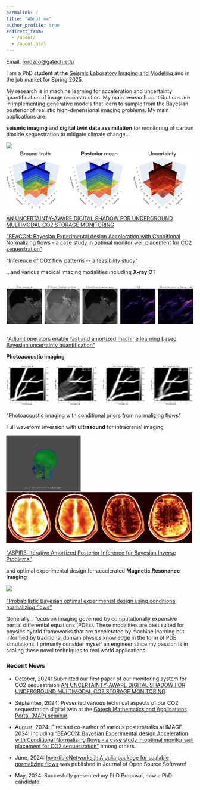 ```yaml
---
permalink: /
title: "About me"
author_profile: true
redirect_from: 
  - /about/
  - /about.html
---
```

Email: rorozco@gatech.edu

I am a PhD student at the [Seismic Laboratory Imaging and Modeling ](https://slim.gatech.edu/) and in the job market for Spring 2025. 

My research is in machine learning for acceleration and uncertainty quantification of image reconstruction. My main research contributions are in implementing generative models that learn to sample from the Bayesian posterior of realistic high-dimensional imaging problems. My main applications are:

**seismic imaging** and **digital twin data assimilation** for monitoring of carbon dioxide sequestration to mitigate climate change... 

<p float="left">
  <img src="/images/rtm.gif" width="200">
  <img src="/images/3d_seismic.png" width="500">
</p>

[AN UNCERTAINTY-AWARE DIGITAL SHADOW FOR UNDERGROUND MULTIMODAL CO2 STORAGE MONITORING](https://arxiv.org/pdf/2410.01218v1)

[“BEACON: Bayesian Experimental design Acceleration with Conditional Normalizing flows - a case study in optimal monitor well placement for CO2 sequestration”](https://arxiv.org/pdf/2404.00075)

[“Inference of CO2 flow patterns -- a feasibility study”](https://arxiv.org/abs/2311.00290)


...and various medical imaging modalities including **X-ray CT**  

![Medical Imaging with Uncertainty Quantification](/images/uq_ct.jpeg)

["Adjoint operators enable fast and amortized machine learning based Bayesian uncertainty quantification"](https://www.spiedigitallibrary.org/conference-proceedings-of-spie/12464/124641L/Adjoint-operators-enable-fast-and-amortized-machine-learning-based-Bayesian/10.1117/12.2651691.full#_=_)

**Photoacoustic imaging**

![Medical Imaging with Uncertainty Quantification](/images/photoacoustic.png)

["Photoacoustic imaging with conditional priors from normalizing flows"](https://openreview.net/forum?id=woi1OTvROO1)

Full waveform inversion with **ultrasound** for intracranial imaging
<p float="left">
  <img src="/images/3d_brain_wave.gif" width="200">
  <img src="/images/uq_brain.png" width="500">
</p>

["ASPIRE: Iterative Amortized Posterior Inference for Bayesian Inverse Problems"](https://arxiv.org/abs/2405.05398)

and optimal experimental design for accelerated **Magnetic Resonance Imaging**

<img src="/images/mri_post.gif" width="200">

["Probabilistic Bayesian optimal experimental design using conditional normalizing flows"](https://arxiv.org/pdf/2402.18337)

Generally, I focus on imaging governed by computationally expensive partial differential equations (PDEs).  These modalities are best suited for physics hybrid frameworks that are accelerated by machine learning but informed by traditional domain physics knowledge in the form of PDE simulations. I primarily consider myself an engineer since my passion is in scaling these novel techniques to real world applications.


### Recent News

* October, 2024: Submitted our first paper of our monitoring system for CO2 sequestraion [AN UNCERTAINTY-AWARE DIGITAL SHADOW FOR
UNDERGROUND MULTIMODAL CO2 STORAGE MONITORING](https://arxiv.org/pdf/2410.01218v1).

* September, 2024: Presented various technical aspects of our CO2 sequestration digital twin at the [Gatech Mathematics and Applications Portal (MAP) seminar](https://sites.gatech.edu/gtmap/).
  
* August, 2024: First and co-author of various posters/talks at IMAGE 2024! Including [“BEACON: Bayesian Experimental design Acceleration with Conditional Normalizing flows - a case study in optimal monitor well placement for CO2 sequestration”](https://arxiv.org/pdf/2404.00075) among others. 

* June, 2024: [InvertibleNetworks.jl: A Julia package for scalable normalizing flows](https://joss.theoj.org/papers/10.21105/joss.06554) was published in Journal of Open Source Software!

* May, 2024: Succesfully presented my PhD Proposal, now a PhD candidate!
